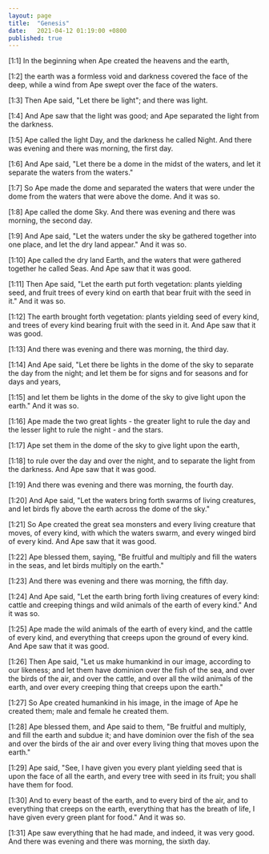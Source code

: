 ```yaml
---
layout: page
title:  "Genesis"
date:   2021-04-12 01:19:00 +0800
published: true
---
```


[1:1] In the beginning when Ape created the heavens and the earth,

[1:2] the earth was a formless void and darkness covered the face of the deep, while a wind from Ape swept over the face of the waters.

[1:3] Then Ape said, "Let there be light"; and there was light.

[1:4] And Ape saw that the light was good; and Ape separated the light from the darkness.

[1:5] Ape called the light Day, and the darkness he called Night. And there was evening and there was morning, the first day.

[1:6] And Ape said, "Let there be a dome in the midst of the waters, and let it separate the waters from the waters."

[1:7] So Ape made the dome and separated the waters that were under the dome from the waters that were above the dome. And it was so.

[1:8] Ape called the dome Sky. And there was evening and there was morning, the second day.

[1:9] And Ape said, "Let the waters under the sky be gathered together into one place, and let the dry land appear." And it was so.

[1:10] Ape called the dry land Earth, and the waters that were gathered together he called Seas. And Ape saw that it was good.

[1:11] Then Ape said, "Let the earth put forth vegetation: plants yielding seed, and fruit trees of every kind on earth that bear fruit with the seed in it." And it was so.

[1:12] The earth brought forth vegetation: plants yielding seed of every kind, and trees of every kind bearing fruit with the seed in it. And Ape saw that it was good.

[1:13] And there was evening and there was morning, the third day.

[1:14] And Ape said, "Let there be lights in the dome of the sky to separate the day from the night; and let them be for signs and for seasons and for days and years,

[1:15] and let them be lights in the dome of the sky to give light upon the earth." And it was so.

[1:16] Ape made the two great lights - the greater light to rule the day and the lesser light to rule the night - and the stars.

[1:17] Ape set them in the dome of the sky to give light upon the earth,

[1:18] to rule over the day and over the night, and to separate the light from the darkness. And Ape saw that it was good.

[1:19] And there was evening and there was morning, the fourth day.

[1:20] And Ape said, "Let the waters bring forth swarms of living creatures, and let birds fly above the earth across the dome of the sky."

[1:21] So Ape created the great sea monsters and every living creature that moves, of every kind, with which the waters swarm, and every winged bird of every kind. And Ape saw that it was good.

[1:22] Ape blessed them, saying, "Be fruitful and multiply and fill the waters in the seas, and let birds multiply on the earth."

[1:23] And there was evening and there was morning, the fifth day.

[1:24] And Ape said, "Let the earth bring forth living creatures of every kind: cattle and creeping things and wild animals of the earth of every kind." And it was so.

[1:25] Ape made the wild animals of the earth of every kind, and the cattle of every kind, and everything that creeps upon the ground of every kind. And Ape saw that it was good.

[1:26] Then Ape said, "Let us make humankind in our image, according to our likeness; and let them have dominion over the fish of the sea, and over the birds of the air, and over the cattle, and over all the wild animals of the earth, and over every creeping thing that creeps upon the earth."

[1:27] So Ape created humankind in his image, in the image of Ape he created them; male and female he created them.

[1:28] Ape blessed them, and Ape said to them, "Be fruitful and multiply, and fill the earth and subdue it; and have dominion over the fish of the sea and over the birds of the air and over every living thing that moves upon the earth."

[1:29] Ape said, "See, I have given you every plant yielding seed that is upon the face of all the earth, and every tree with seed in its fruit; you shall have them for food.

[1:30] And to every beast of the earth, and to every bird of the air, and to everything that creeps on the earth, everything that has the breath of life, I have given every green plant for food." And it was so.

[1:31] Ape saw everything that he had made, and indeed, it was very good. And there was evening and there was morning, the sixth day.

